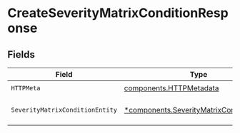 # CreateSeverityMatrixConditionResponse


## Fields

| Field                                                                                                 | Type                                                                                                  | Required                                                                                              | Description                                                                                           |
| ----------------------------------------------------------------------------------------------------- | ----------------------------------------------------------------------------------------------------- | ----------------------------------------------------------------------------------------------------- | ----------------------------------------------------------------------------------------------------- |
| `HTTPMeta`                                                                                            | [components.HTTPMetadata](../../models/components/httpmetadata.md)                                    | :heavy_check_mark:                                                                                    | N/A                                                                                                   |
| `SeverityMatrixConditionEntity`                                                                       | [*components.SeverityMatrixConditionEntity](../../models/components/severitymatrixconditionentity.md) | :heavy_minus_sign:                                                                                    | Create a new condition                                                                                |